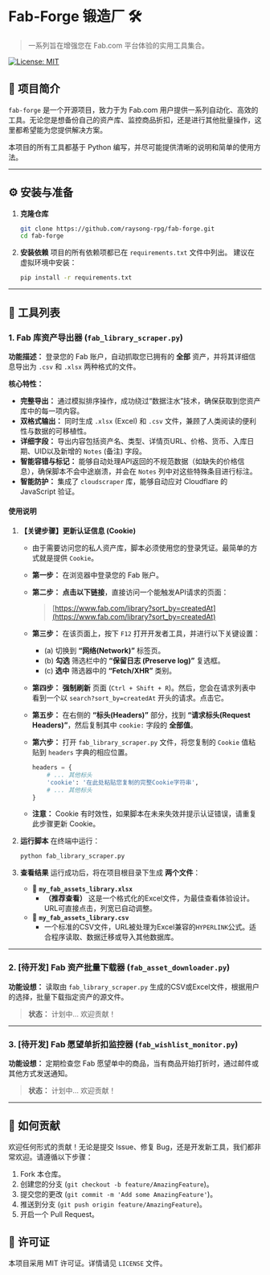 # Fab-Forge 锻造厂 🛠️

> 一系列旨在增强您在 Fab.com 平台体验的实用工具集合。

[![License: MIT](https://img.shields.io/badge/License-MIT-yellow.svg)](https://opensource.org/licenses/MIT)

## 📖 项目简介

`fab-forge` 是一个开源项目，致力于为 Fab.com 用户提供一系列自动化、高效的工具。无论您是想备份自己的资产库、监控商品折扣，还是进行其他批量操作，这里都希望能为您提供解决方案。

本项目的所有工具都基于 Python 编写，并尽可能提供清晰的说明和简单的使用方法。

---

## ⚙️ 安装与准备

1. **克隆仓库**
   ```bash
   git clone https://github.com/raysong-rpg/fab-forge.git
   cd fab-forge
   ```

2. **安装依赖**
   项目的所有依赖项都已在 `requirements.txt` 文件中列出。
   建议在虚拟环境中安装：
   ```bash
   pip install -r requirements.txt
   ```

---

## 🧰 工具列表

### 1. Fab 库资产导出器 (`fab_library_scraper.py`)

**功能描述：** 登录您的 Fab 账户，自动抓取您已拥有的 **全部** 资产，并将其详细信息导出为 `.csv` 和 `.xlsx` 两种格式的文件。

**核心特性：**
- **完整导出：** 通过模拟排序操作，成功绕过“数据注水”技术，确保获取到您资产库中的每一项内容。
- **双格式输出：** 同时生成 `.xlsx` (Excel) 和 `.csv` 文件，兼顾了人类阅读的便利性与数据的可移植性。
- **详细字段：** 导出内容包括资产名、类型、详情页URL、价格、货币、入库日期、UID以及新增的 `Notes` (备注) 字段。
- **智能容错与标记：** 能够自动处理API返回的不规范数据（如缺失的价格信息），确保脚本不会中途崩溃，并会在 `Notes` 列中对这些特殊条目进行标注。
- **智能防护：** 集成了 `cloudscraper` 库，能够自动应对 Cloudflare 的 JavaScript 验证。

#### 使用说明

1. **【关键步骤】更新认证信息 (Cookie)**
   - 由于需要访问您的私人资产库，脚本必须使用您的登录凭证。最简单的方式就是提供 `Cookie`。
   - **第一步：** 在浏览器中登录您的 Fab 账户。
   - **第二步：** **点击以下链接**，直接访问一个能触发API请求的页面：
     > [https://www.fab.com/library?sort_by=createdAt](https://www.fab.com/library?sort_by=createdAt)
   - **第三步：** 在该页面上，按下 `F12` 打开开发者工具，并进行以下关键设置：
     - (a) 切换到 **“网络(Network)”** 标签页。
     - (b) **勾选** 筛选栏中的 **“保留日志 (Preserve log)”** 复选框。
     - (c) **选中** 筛选器中的 **“Fetch/XHR”** 类别。

   - **第四步：** **强制刷新** 页面 (`Ctrl + Shift + R`)。然后，您会在请求列表中看到一个以 `search?sort_by=createdAt` 开头的请求。点击它。

   - **第五步：** 在右侧的 **“标头(Headers)”** 部分，找到 **“请求标头(Request Headers)”**，然后复制其中 `cookie:` 字段的 **全部值**。
   - **第六步：** 打开 `fab_library_scraper.py` 文件，将您复制的 `Cookie` 值粘贴到 `headers` 字典的相应位置。
     ```python
     headers = {
         # ... 其他标头
         'cookie': '在此处粘贴您复制的完整Cookie字符串',
         # ... 其他标头
     }
     ```
   - **注意：** Cookie 有时效性，如果脚本在未来失效并提示认证错误，请重复此步骤更新 Cookie。

2. **运行脚本**
   在终端中运行：
   ```bash
   python fab_library_scraper.py
   ```

3. **查看结果**
   运行成功后，将在项目根目录下生成 **两个文件**：
   - 📄 **`my_fab_assets_library.xlsx`**
     - **（推荐查看）** 这是一个格式化的Excel文件，为最佳查看体验设计。URL可直接点击，列宽已自动调整。
   - 💾 **`my_fab_assets_library.csv`**
     - 一个标准的CSV文件，URL被处理为Excel兼容的`HYPERLINK`公式。适合程序读取、数据迁移或导入其他数据库。

---

### 2. [待开发] Fab 资产批量下载器 (`fab_asset_downloader.py`)

**功能设想：** 读取由 `fab_library_scraper.py` 生成的CSV或Excel文件，根据用户的选择，批量下载指定资产的源文件。

> **状态：** 计划中... 欢迎贡献！

---

### 3. [待开发] Fab 愿望单折扣监控器 (`fab_wishlist_monitor.py`)

**功能设想：** 定期检查您 Fab 愿望单中的商品，当有商品开始打折时，通过邮件或其他方式发送通知。

> **状态：** 计划中... 欢迎贡献！

---

## 🤝 如何贡献

欢迎任何形式的贡献！无论是提交 Issue、修复 Bug，还是开发新工具，我们都非常欢迎。请遵循以下步骤：

1. Fork 本仓库。
2. 创建您的分支 (`git checkout -b feature/AmazingFeature`)。
3. 提交您的更改 (`git commit -m 'Add some AmazingFeature'`)。
4. 推送到分支 (`git push origin feature/AmazingFeature`)。
5. 开启一个 Pull Request。

## 📄 许可证

本项目采用 MIT 许可证。详情请见 `LICENSE` 文件。